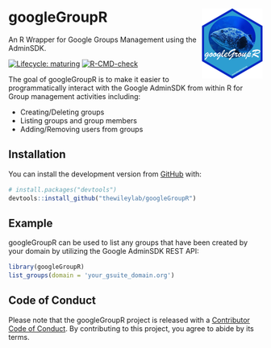 
<!-- README.md is generated from README.Rmd. Please edit that file -->

# googleGroupR <img src='man/figures/logo.png' align="right" height="138.5" />

An R Wrapper for Google Groups Management using the AdminSDK.

<!-- badges: start -->

[![Lifecycle:
maturing](https://img.shields.io/badge/lifecycle-maturing-blue.svg)](https://www.tidyverse.org/lifecycle/#maturing)
[![R-CMD-check](https://github.com/thewileylab/googleGroupR/actions/workflows/R-CMD-check.yaml/badge.svg)](https://github.com/thewileylab/googleGroupR/actions/workflows/R-CMD-check.yaml)
<!-- badges: end -->

The goal of googleGroupR is to make it easier to programmatically
interact with the Google AdminSDK from within R for Group management
activities including:

-   Creating/Deleting groups
-   Listing groups and group members
-   Adding/Removing users from groups

## Installation

You can install the development version from
[GitHub](https://github.com/thewileylab/googleGroupR) with:

``` r
# install.packages("devtools")
devtools::install_github("thewileylab/googleGroupR")
```

## Example

googleGroupR can be used to list any groups that have been created by
your domain by utilizing the Google AdminSDK REST API:

``` r
library(googleGroupR)
list_groups(domain = 'your_gsuite_domain.org')
```

## Code of Conduct

Please note that the googleGroupR project is released with a
[Contributor Code of
Conduct](https://contributor-covenant.org/version/2/0/CODE_OF_CONDUCT.html).
By contributing to this project, you agree to abide by its terms.

